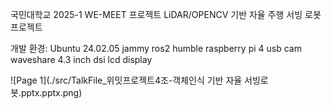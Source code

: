 국민대학교 2025-1 WE-MEET 프로젝트
LiDAR/OPENCV 기반 자율 주행 서빙 로봇 프로젝트

개발 환경: Ubuntu 24.02.05 jammy
         ros2 humble
         raspberry pi 4
         usb cam
         waveshare 4.3 inch dsi lcd display

![Page 1](./src/TalkFile_위밋프로젝트4조-객체인식 기반 자율 서빙로봇.pptx.pptx.png)
